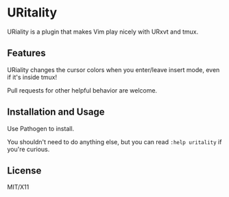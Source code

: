 URitality
========

URiality is a plugin that makes Vim play nicely with URxvt and tmux.

Features
--------

URiality changes the cursor colors when you enter/leave insert mode, even if
it's inside tmux!

Pull requests for other helpful behavior are welcome.

Installation and Usage
----------------------

Use Pathogen to install.

You shouldn't need to do anything else, but you can read `:help uritality` if
you're curious.

License
-------

MIT/X11
